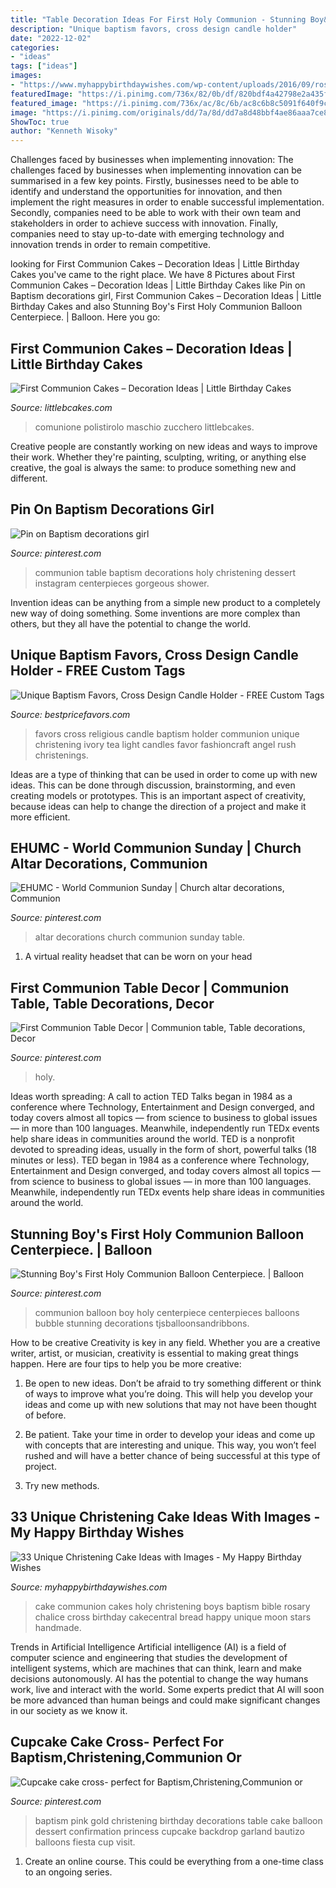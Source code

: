 ```yaml
---
title: "Table Decoration Ideas For First Holy Communion - Stunning Boy&#039;s First Holy Communion Balloon Centerpiece."
description: "Unique baptism favors, cross design candle holder"
date: "2022-12-02"
categories:
- "ideas"
tags: ["ideas"]
images:
- "https://www.myhappybirthdaywishes.com/wp-content/uploads/2016/09/rosary-and-bible-baptism-cakes-for-boys.jpg"
featuredImage: "https://i.pinimg.com/736x/82/0b/df/820bdf4a42798e2a435fb58df453a1da.jpg"
featured_image: "https://i.pinimg.com/736x/ac/8c/6b/ac8c6b8c5091f640f9cde0c46da9e3f5.jpg"
image: "https://i.pinimg.com/originals/dd/7a/8d/dd7a8d48bbf4ae86aaa7ce81d5dad674.jpg"
ShowToc: true
author: "Kenneth Wisoky"
---
```



Challenges faced by businesses when implementing innovation:
The challenges faced by businesses when implementing innovation can be summarised in a few key points. Firstly, businesses need to be able to identify and understand the opportunities for innovation, and then implement the right measures in order to enable successful implementation. Secondly, companies need to be able to work with their own team and stakeholders in order to achieve success with innovation. Finally, companies need to stay up-to-date with emerging technology and innovation trends in order to remain competitive.

	

		
looking for First Communion Cakes – Decoration Ideas | Little Birthday Cakes you've came to the right place. We have 8 Pictures about First Communion Cakes – Decoration Ideas | Little Birthday Cakes like Pin on Baptism decorations girl, First Communion Cakes – Decoration Ideas | Little Birthday Cakes and also Stunning Boy&#039;s First Holy Communion Balloon Centerpiece. | Balloon. Here you go:
		
    
## First Communion Cakes – Decoration Ideas | Little Birthday Cakes

<img loading=lazy src="https://www.littlebcakes.com/wp-content/uploads/2014/02/Communion-Cake-1024x768.jpg" onerror="this.onerror=null;this.src='https://tse3.mm.bing.net/th?id=OIP.6UFcka8sxW8DSbkh-QmCkgHaFj&amp;pid=15.1';" alt="First Communion Cakes – Decoration Ideas | Little Birthday Cakes">

_Source: littlebcakes.com_

>comunione polistirolo maschio zucchero littlebcakes. 

	

Creative people are constantly working on new ideas and ways to improve their work. Whether they're painting, sculpting, writing, or anything else creative, the goal is always the same: to produce something new and different.

    
## Pin On Baptism Decorations Girl

<img loading=lazy src="https://i.pinimg.com/736x/9b/5b/6d/9b5b6d4e0a5016ae0d548351e4cdee50.jpg" onerror="this.onerror=null;this.src='https://tse3.mm.bing.net/th?id=OIP.h3ELR4P1J6rWL0oBBUr4IgHaJQ&amp;pid=15.1';" alt="Pin on Baptism decorations girl">

_Source: pinterest.com_

>communion table baptism decorations holy christening dessert instagram centerpieces gorgeous shower. 

	

Invention ideas can be anything from a simple new product to a completely new way of doing something. Some inventions are more complex than others, but they all have the potential to change the world.

    
## Unique Baptism Favors, Cross Design Candle Holder - FREE Custom Tags

<img loading=lazy src="https://www.bestpricefavors.com/wp-content/uploads/2017/04/5495lg.jpg" onerror="this.onerror=null;this.src='https://tse3.mm.bing.net/th?id=OIP.IatdIEkbXMGig5pTVk-meQHaHa&amp;pid=15.1';" alt="Unique Baptism Favors, Cross Design Candle Holder - FREE Custom Tags">

_Source: bestpricefavors.com_

>favors cross religious candle baptism holder communion unique christening ivory tea light candles favor fashioncraft angel rush christenings. 

	

Ideas are a type of thinking that can be used in order to come up with new ideas. This can be done through discussion, brainstorming, and even creating models or prototypes. This is an important aspect of creativity, because ideas can help to change the direction of a project and make it more efficient.

    
## EHUMC - World Communion Sunday | Church Altar Decorations, Communion

<img loading=lazy src="https://i.pinimg.com/originals/40/dd/a0/40dda0d225cb59124bc8bf713809f36e.jpg" onerror="this.onerror=null;this.src='https://tse1.mm.bing.net/th?id=OIP.e9R_5hD5nevK5IXC2xd7cQHaFj&amp;pid=15.1';" alt="EHUMC - World Communion Sunday | Church altar decorations, Communion">

_Source: pinterest.com_

>altar decorations church communion sunday table. 

	

1. A virtual reality headset that can be worn on your head

    
## First Communion Table Decor | Communion Table, Table Decorations, Decor

<img loading=lazy src="https://i.pinimg.com/originals/dd/7a/8d/dd7a8d48bbf4ae86aaa7ce81d5dad674.jpg" onerror="this.onerror=null;this.src='https://tse3.mm.bing.net/th?id=OIP.ssbJzCtTrZVzSk1Gmow3UwHaJ4&amp;pid=15.1';" alt="First Communion Table Decor | Communion table, Table decorations, Decor">

_Source: pinterest.com_

>holy. 

	

Ideas worth spreading: A call to action
TED Talks began in 1984 as a conference where Technology, Entertainment and Design converged, and today covers almost all topics — from science to business to global issues — in more than 100 languages. Meanwhile, independently run TEDx events help share ideas in communities around the world.
TED is a nonprofit devoted to spreading ideas, usually in the form of short, powerful talks (18 minutes or less). TED began in 1984 as a conference where Technology, Entertainment and Design converged, and today covers almost all topics — from science to business to global issues — in more than 100 languages. Meanwhile, independently run TEDx events help share ideas in communities around the world.

    
## Stunning Boy&#039;s First Holy Communion Balloon Centerpiece. | Balloon

<img loading=lazy src="https://i.pinimg.com/736x/82/0b/df/820bdf4a42798e2a435fb58df453a1da.jpg" onerror="this.onerror=null;this.src='https://tse4.mm.bing.net/th?id=OIP.mEe_UIKC8w4ulLxDDiyAiQHaJ3&amp;pid=15.1';" alt="Stunning Boy&#039;s First Holy Communion Balloon Centerpiece. | Balloon">

_Source: pinterest.com_

>communion balloon boy holy centerpiece centerpieces balloons bubble stunning decorations tjsballoonsandribbons. 

	

How to be creative
Creativity is key in any field. Whether you are a creative writer, artist, or musician, creativity is essential to making great things happen. Here are four tips to help you be more creative:
1. Be open to new ideas. Don’t be afraid to try something different or think of ways to improve what you’re doing. This will help you develop your ideas and come up with new solutions that may not have been thought of before.

2. Be patient. Take your time in order to develop your ideas and come up with concepts that are interesting and unique. This way, you won’t feel rushed and will have a better chance of being successful at this type of project.

3. Try new methods.

    
## 33 Unique Christening Cake Ideas With Images - My Happy Birthday Wishes

<img loading=lazy src="https://www.myhappybirthdaywishes.com/wp-content/uploads/2016/09/rosary-and-bible-baptism-cakes-for-boys.jpg" onerror="this.onerror=null;this.src='https://tse1.mm.bing.net/th?id=OIP.2YsxYOQupI7szk5qL8MnKAHaJ3&amp;pid=15.1';" alt="33 Unique Christening Cake Ideas with Images - My Happy Birthday Wishes">

_Source: myhappybirthdaywishes.com_

>cake communion cakes holy christening boys baptism bible rosary chalice cross birthday cakecentral bread happy unique moon stars handmade. 

	

Trends in Artificial Intelligence
Artificial intelligence (AI) is a field of computer science and engineering that studies the development of intelligent systems, which are machines that can think, learn and make decisions autonomously. AI has the potential to change the way humans work, live and interact with the world. Some experts predict that AI will soon be more advanced than human beings and could make significant changes in our society as we know it.

    
## Cupcake Cake Cross- Perfect For Baptism,Christening,Communion Or

<img loading=lazy src="https://i.pinimg.com/736x/ac/8c/6b/ac8c6b8c5091f640f9cde0c46da9e3f5.jpg" onerror="this.onerror=null;this.src='https://tse3.mm.bing.net/th?id=OIP.h2jTYkrlUz86QdGibl0IJAHaJQ&amp;pid=15.1';" alt="Cupcake cake cross- perfect for Baptism,Christening,Communion or">

_Source: pinterest.com_

>baptism pink gold christening birthday decorations table cake balloon dessert confirmation princess cupcake backdrop garland bautizo balloons fiesta cup visit. 

	

1. Create an online course. This could be everything from a one-time class to an ongoing series.


